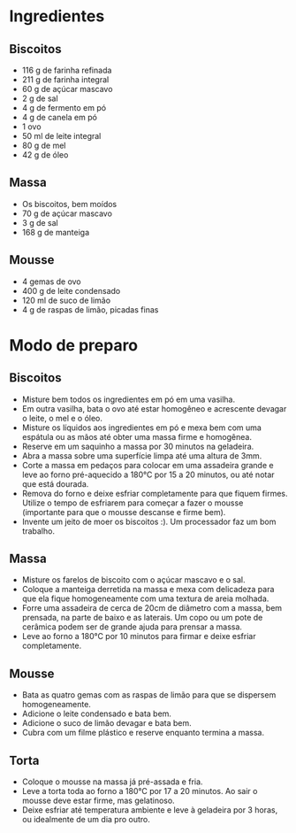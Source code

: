 Ingredientes
============

Biscoitos
---------

- 116 g de farinha refinada
- 211 g de farinha integral
- 60 g de açúcar mascavo
- 2 g de sal
- 4 g de fermento em pó
- 4 g de canela em pó
- 1 ovo
- 50 ml de leite integral
- 80 g de mel
- 42 g de óleo

Massa
-----

- Os biscoitos, bem moídos
- 70 g de açúcar mascavo
- 3 g de sal
- 168 g de manteiga

Mousse
------

- 4 gemas de ovo
- 400 g de leite condensado
- 120 ml de suco de limão
- 4 g de raspas de limão, picadas finas

Modo de preparo
===============

Biscoitos
---------

- Misture bem todos os ingredientes em pó em uma vasilha.
- Em outra vasilha, bata o ovo até estar homogêneo e acrescente devagar o
  leite, o mel e o óleo.
- Misture os líquidos aos ingredientes em pó e mexa bem com uma espátula ou as
  mãos até obter uma massa firme e homogênea.
- Reserve em um saquinho a massa por 30 minutos na geladeira.
- Abra a massa sobre uma superfície limpa até uma altura de 3mm.
- Corte a massa em pedaços para colocar em uma assadeira grande e leve ao forno
  pré-aquecido a 180°C por 15 a 20 minutos, ou até notar que está dourada.
- Remova do forno e deixe esfriar completamente para que fiquem firmes. Utilize
  o tempo de esfriarem para começar a fazer o mousse (importante para que o
  mousse descanse e firme bem).
- Invente um jeito de moer os biscoitos :). Um processador faz um bom trabalho.

Massa
-----

- Misture os farelos de biscoito com o açúcar mascavo e o sal.
- Coloque a manteiga derretida na massa e mexa com delicadeza para que ela
  fique homogeneamente com uma textura de areia molhada.
- Forre uma assadeira de cerca de 20cm de diâmetro com a massa, bem prensada,
  na parte de baixo e as laterais. Um copo ou um pote de cerâmica podem ser de
  grande ajuda para prensar a massa.
- Leve ao forno a 180°C por 10 minutos para firmar e deixe esfriar
  completamente.

Mousse
------

- Bata as quatro gemas com as raspas de limão para que se dispersem
  homogeneamente.
- Adicione o leite condensado e bata bem.
- Adicione o suco de limão devagar e bata bem.
- Cubra com um filme plástico e reserve enquanto termina a massa.

Torta
-----

- Coloque o mousse na massa já pré-assada e fria.
- Leve a torta toda ao forno a 180°C por 17 a 20 minutos. Ao sair o mousse deve
  estar firme, mas gelatinoso.
- Deixe esfriar até temperatura ambiente e leve à geladeira por 3 horas, ou
  idealmente de um dia pro outro.
